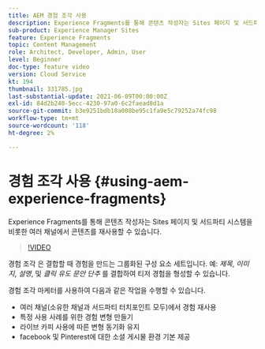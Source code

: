 ```yaml
---
title: AEM 경험 조각 사용
description: Experience Fragments를 통해 콘텐츠 작성자는 Sites 페이지 및 서드파티 시스템을 비롯한 여러 채널에서 콘텐츠를 재사용할 수 있습니다.
sub-product: Experience Manager Sites
feature: Experience Fragments
topic: Content Management
role: Architect, Developer, Admin, User
level: Beginner
doc-type: feature video
version: Cloud Service
kt: 194
thumbnail: 331785.jpg
last-substantial-update: 2021-06-09T00:00:00Z
exl-id: 84d2b240-5ecc-4230-97a0-6c2faead8d1a
source-git-commit: b3e9251bdb18a008be95c1fa9e5c79252a74fc98
workflow-type: tm+mt
source-wordcount: '118'
ht-degree: 2%

---
```


# 경험 조각 사용 {#using-aem-experience-fragments}

Experience Fragments를 통해 콘텐츠 작성자는 Sites 페이지 및 서드파티 시스템을 비롯한 여러 채널에서 콘텐츠를 재사용할 수 있습니다.

>[!VIDEO](https://video.tv.adobe.com/v/331785?quality=12&learn=on)

경험 조각 은 결합할 때 경험을 만드는 그룹화된 구성 요소 세트입니다. 예: *제목*, *이미지*, *설명*, 및 *클릭 유도 문안 단추* 를 결합하여 티저 경험을 형성할 수 있습니다.

경험 조각 마케터를 사용하여 다음과 같은 작업을 수행할 수 있습니다.

* 여러 채널(소유한 채널과 서드파티 터치포인트 모두)에서 경험 재사용
* 특정 사용 사례를 위한 경험 변형 만들기
* 라이브 카피 사용에 따른 변형 동기화 유지
* facebook 및 Pinterest에 대한 소셜 게시물 환경 기본 제공
